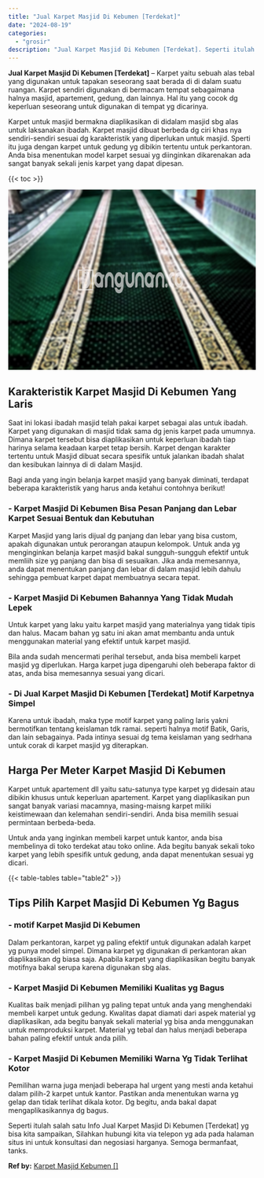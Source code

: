 ```yaml
---
title: "Jual Karpet Masjid Di Kebumen [Terdekat]"
date: "2024-08-19"
categories: 
  - "grosir"
description: "Jual Karpet Masjid Di Kebumen [Terdekat]. Seperti itulah salah satu Info Jual Karpet Masjid Di Kebumen [Terdekat] yg bisa kita sampaikan, Silahkan hubungi..."
---
```


**Jual Karpet Masjid Di Kebumen \[Terdekat\]** – Karpet yaitu sebuah alas tebal yang digunakan untuk tapakan seseorang saat berada di di dalam suatu ruangan. Karpet sendiri digunakan di bermacam tempat sebagaimana halnya masjid, apartement, gedung, dan lainnya. Hal itu yang cocok dg keperluan seseorang untuk digunakan di tempat yg dicarinya.

Karpet untuk masjid bermakna diaplikasikan di didalam masjid sbg alas untuk laksanakan ibadah. Karpet masjid dibuat berbeda dg ciri khas nya sendiri-sendiri sesuai dg karakteristik yang diperlukan untuk masjid. Sperti itu juga dengan karpet untuk gedung yg dibikin tertentu untuk perkantoran. Anda bisa menentukan model karpet sesuai yg diinginkan dikarenakan ada sangat banyak sekali jenis karpet yang dapat dipesan.

{{< toc >}}

![Jual Karpet Masjid Di Kebumen [Terdekat]](/images/grosir-karpet-murah-54.png)

## Karakteristik Karpet Masjid Di Kebumen Yang Laris

Saat ini lokasi ibadah masjid telah pakai karpet sebagai alas untuk ibadah. Karpet yang digunakan di masjid tidak sama dg jenis karpet pada umumnya. Dimana karpet tersebut bisa diaplikasikan untuk keperluan ibadah tiap harinya selama keadaan karpet tetap bersih. Karpet dengan karakter tertentu untuk Masjid dibuat secara spesifik untuk jalankan ibadah shalat dan kesibukan lainnya di di dalam Masjid.

Bagi anda yang ingin belanja karpet masjid yang banyak diminati, terdapat beberapa karakteristik yang harus anda ketahui contohnya berikut!

### \- Karpet Masjid Di Kebumen Bisa Pesan Panjang dan Lebar Karpet Sesuai Bentuk dan Kebutuhan

Karpet Masjid yang laris dijual dg panjang dan lebar yang bisa custom, apakah digunakan untuk perorangan ataupun kelompok. Untuk anda yg menginginkan belanja karpet masjid bakal sungguh-sungguh efektif untuk memliih size yg panjang dan bisa di sesuaikan. Jika anda memesannya, anda dapat menentukan panjang dan lebar di dalam masjid lebih dahulu sehingga pembuat karpet dapat membuatnya secara tepat.

### \- Karpet Masjid Di Kebumen Bahannya Yang Tidak Mudah Lepek

Untuk karpet yang laku yaitu karpet masjid yang materialnya yang tidak tipis dan halus. Macam bahan yg satu ini akan amat membantu anda untuk menggunakan material yang efektif untuk karpet masjid.

Bila anda sudah mencermati perihal tersebut, anda bisa membeli karpet masjid yg diperlukan. Harga karpet juga dipengaruhi oleh beberapa faktor di atas, anda bisa memesannya sesuai yang dicari.

### \- Di Jual Karpet Masjid Di Kebumen \[Terdekat\] Motif Karpetnya Simpel

Karena untuk ibadah, maka type motif karpet yang paling laris yakni bermotifkan tentang keislaman tdk ramai. seperti halnya motif Batik, Garis, dan lain sebagainya. Pada intinya sesuai dg tema keislaman yang sedrhana untuk corak di karpet masjid yg diterapkan.

## Harga Per Meter Karpet Masjid Di Kebumen

Karpet untuk apartement dll yaitu satu-satunya type karpet yg didesain atau dibikin khusus untuk keperluan apartement. Karpet yang diaplikasikan pun sangat banyak variasi macamnya, masing-maisng karpet miliki keistimewaan dan kelemahan sendiri-sendiri. Anda bisa memilih sesuai permintaan berbeda-beda.

Untuk anda yang inginkan membeli karpet untuk kantor, anda bisa membelinya di toko terdekat atau toko online. Ada begitu banyak sekali toko karpet yang lebih spesifik untuk gedung, anda dapat menentukan sesuai yg dicari.

{{< table-tables table="table2" >}}

## Tips Pilih Karpet Masjid Di Kebumen Yg Bagus

### \- motif Karpet Masjid Di Kebumen

Dalam perkantoran, karpet yg paling efektif untuk digunakan adalah karpet yg punya model simpel. Dimana karpet yg digunakan di perkantoran akan diaplikasikan dg biasa saja. Apabila karpet yang diaplikasikan begitu banyak motifnya bakal serupa karena digunakan sbg alas.

### \- Karpet Masjid Di Kebumen Memiliki Kualitas yg Bagus

Kualitas baik menjadi pilihan yg paling tepat untuk anda yang menghendaki membeli karpet untuk gedung. Kwalitas dapat diamati dari aspek material yg diaplikasikan, ada begitu banyak sekali material yg bisa anda menggunakan untuk memproduksi karpet. Material yg tebal dan halus menjadi beberapa bahan paling efektif untuk anda pilih.

### \- Karpet Masjid Di Kebumen Memiliki Warna Yg Tidak Terlihat Kotor

Pemilihan warna juga menjadi beberapa hal urgent yang mesti anda ketahui dalam pilih-2 karpet untuk kantor. Pastikan anda menentukan warna yg gelap dan tidak terlihat dikala kotor. Dg begitu, anda bakal dapat mengaplikasikannya dg bagus.

Seperti itulah salah satu Info Jual Karpet Masjid Di Kebumen \[Terdekat\] yg bisa kita sampaikan, Silahkan hubungi kita via telepon yg ada pada halaman situs ini untuk konsultasi dan negosiasi harganya. Semoga bermanfaat, tanks.

**Ref by:**  [Karpet Masjid Kebumen []](https://id.wikipedia.org/wiki/Karpet)
